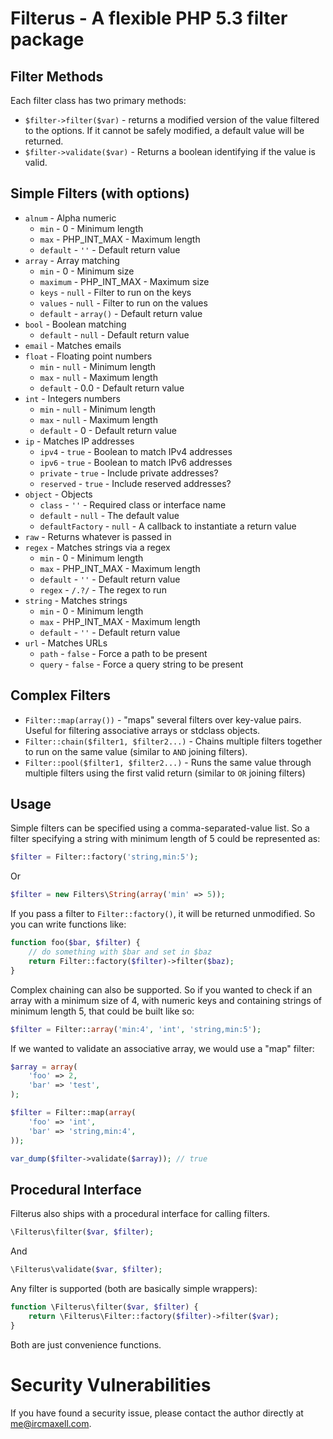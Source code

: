 Filterus - A flexible PHP 5.3 filter package
============================================

## Filter Methods

Each filter class has two primary methods:

* `$filter->filter($var)` - returns a modified version of the value filtered to the options. If it cannot be safely modified, a default value will be returned.
* `$filter->validate($var)` - Returns a boolean identifying if the value is valid.

## Simple Filters (with options)

* `alnum` - Alpha numeric
    * `min` - 0 - Minimum length
    * `max` - PHP_INT_MAX - Maximum length
    * `default` - `''` - Default return value
* `array` - Array matching
    * `min` - 0 - Minimum size
    * `maximum` - PHP_INT_MAX - Maximum size
    * `keys` - `null` - Filter to run on the keys
    * `values` - `null` - Filter to run on the values
    * `default` - `array()` - Default return value
* `bool` - Boolean matching
    * `default` - `null` - Default return value
* `email` - Matches emails
* `float` - Floating point numbers
    * `min` - `null` - Minimum length
    * `max` - `null` - Maximum length
    * `default` - 0.0 - Default return value
* `int` - Integers numbers
    * `min` - `null` - Minimum length
    * `max` - `null` - Maximum length
    * `default` - 0 - Default return value
* `ip` - Matches IP addresses
    * `ipv4` - `true` - Boolean to match IPv4 addresses
    * `ipv6` - `true` - Boolean to match IPv6 addresses
    * `private` - `true` - Include private addresses?
    * `reserved` - `true` - Include reserved addresses?
* `object` - Objects
    * `class` - `''` - Required class or interface name
    * `default` - `null` - The default value
    * `defaultFactory` - `null` - A callback to instantiate a return value
* `raw` - Returns whatever is passed in
* `regex` - Matches strings via a regex
    * `min` - 0 - Minimum length
    * `max` - PHP_INT_MAX - Maximum length
    * `default` - `''` - Default return value
    * `regex` - `/.?/` - The regex to run
* `string` - Matches strings
    * `min` - 0 - Minimum length
    * `max` - PHP_INT_MAX - Maximum length
    * `default` - `''` - Default return value
* `url` - Matches URLs
    * `path` - `false` - Force a path to be present
    * `query` - `false` - Force a query string to be present

## Complex Filters

* `Filter::map(array())` - "maps" several filters over key-value pairs. Useful for filtering associative arrays or stdclass objects.
* `Filter::chain($filter1, $filter2...)` - Chains multiple filters together to run on the same value (similar to `AND` joining filters).
* `Filter::pool($filter1, $filter2...)` - Runs the same value through multiple filters using the first valid return (similar to `OR` joining filters)

## Usage

Simple filters can be specified using a comma-separated-value list. So a filter specifying a string with minimum length of 5 could be represented as:

``` php
$filter = Filter::factory('string,min:5');
```

Or

``` php
$filter = new Filters\String(array('min' => 5));
```

If you pass a filter to `Filter::factory()`, it will be returned unmodified. So you can write functions like:

``` php
function foo($bar, $filter) {
    // do something with $bar and set in $baz
    return Filter::factory($filter)->filter($baz);
}
```

Complex chaining can also be supported. So if you wanted to check if an array with a minimum size of 4, with numeric keys and containing strings of minimum length 5, that could be built like so:

``` php
$filter = Filter::array('min:4', 'int', 'string,min:5');
```

If we wanted to validate an associative array, we would use a "map" filter:

``` php
$array = array(
    'foo' => 2,
    'bar' => 'test',
);

$filter = Filter::map(array(
    'foo' => 'int',
    'bar' => 'string,min:4',
));

var_dump($filter->validate($array)); // true
```

## Procedural Interface

Filterus also ships with a procedural interface for calling filters.

``` php
\Filterus\filter($var, $filter);
```

And

``` php
\Filterus\validate($var, $filter);
```

Any filter is supported (both are basically simple wrappers):

``` php
function \Filterus\filter($var, $filter) {
    return \Filterus\Filter::factory($filter)->filter($var);
}
```

Both are just convenience functions.


Security Vulnerabilities
========================

If you have found a security issue, please contact the author directly at [me@ircmaxell.com](mailto:me@ircmaxell.com).
